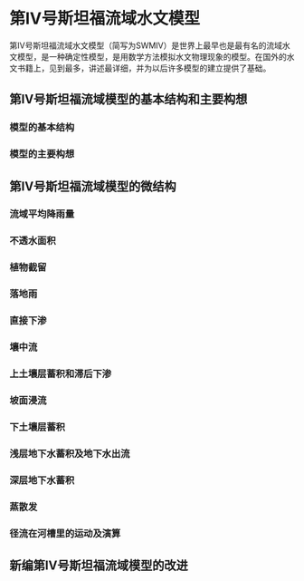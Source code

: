 # 第Ⅳ号斯坦福流域水文模型

第Ⅳ号斯坦福流域水文模型（简写为SWMⅣ）是世界上最早也是最有名的流域水文模型，是一种确定性模型，是用数学方法模拟水文物理现象的模型。在国外的水文书籍上，见到最多，讲述最详细，并为以后许多模型的建立提供了基础。

## 第Ⅳ号斯坦福流域模型的基本结构和主要构想

### 模型的基本结构

### 模型的主要构想

## 第Ⅳ号斯坦福流域模型的微结构

### 流域平均降雨量

### 不透水面积

### 植物截留

### 落地雨

### 直接下渗

### 壤中流

### 上土壤层蓄积和滞后下渗

### 坡面浸流

### 下土壤层蓄积

### 浅层地下水蓄积及地下水出流

### 深层地下水蓄积

### 蒸散发

### 径流在河槽里的运动及演算

## 新编第Ⅳ号斯坦福流域模型的改进




